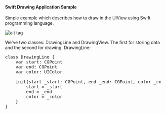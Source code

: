 <h4>Swift Drawing Application Sample</h4>

Simple example which describes how to draw in the UIView using Swift programming language.

![alt tag](https://raw.github.com/maximbilan/ios_swift_drawing_app/master/img/img1.png)

We've two classes: DrawingLine and DrawingView. The first for storing data and the second for drawing.
DrawingLine:

<pre>
class DrawingLine {
	var start: CGPoint
	var end: CGPoint
	var color: UIColor
	
	init(start _start: CGPoint, end _end: CGPoint, color _color: UIColor!) {
		start = _start
		end = _end
		color = _color
	}
}
</pre>

